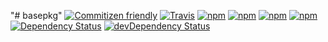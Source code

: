 "# basepkg" 
[![Commitizen friendly](https://img.shields.io/badge/commitizen-friendly-brightgreen.svg)](http://commitizen.github.io/cz-cli/)
[![Travis](https://img.shields.io/travis/rafaelgr/basepkg.svg?maxAge=2592000)](https://travis-ci.org/rafaelgr/basepkg)
[![npm](https://img.shields.io/npm/v/asw_basepkg.svg?maxAge=2592000)](https://www.npmjs.com/package/asw_basepkg)
[![npm](https://img.shields.io/npm/l/asw_basepkg.svg?maxAge=2592000)](https://creativecommons.org/licenses/by-nc/4.0/legalcode)
[![npm](https://img.shields.io/npm/dm/asw_basepkg.svg?maxAge=2592000)](https://www.npmjs.com/package/asw_basepkg)
[![npm](https://img.shields.io/npm/dt/asw_basepkg.svg?maxAge=2592000)](https://www.npmjs.com/package/asw_basepkg)
[![Dependency Status](https://david-dm.org/rafaelgr/basepkg.svg)](https://david-dm.org/rafaelgr/basepkg)
[![devDependency Status](https://david-dm.org/rafaelgr/basepkg/dev-status.svg)](https://david-dm.org/isaacs/basepkg#info=devDependencies)


